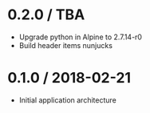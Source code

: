 0.2.0 / TBA
=======
- Upgrade python in Alpine to 2.7.14-r0
- Build header items nunjucks

0.1.0 / 2018-02-21
=======
- Initial application architecture
